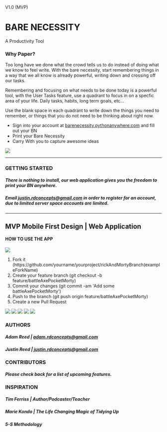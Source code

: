 V1.0 (MVP)

# BARE NECESSITY
A Productivity Tool
                                                     
### Why Paper?
<p>Too long have we done what the crowd tells us to do instead of doing what we know to feel write. With the bare necessity, start remembering things in a way that we all know is already powerful, writing down and crossing off our tasks.</p>
<p>Remembering and focusing on what needs to be done today is a powerful tool, with the User Tasks feature, use a quadrant to focus in on a specfic area of your life. Daily tasks, habits, long term goals, etc...</p>
<p>Use the blank space in each quadrant to write down the things you need to remember, or things that you do not need to be thinking about right now.</p>

<ul>
  <li>Sign into your account at <a href="http://barenecessity.pythonanywhere.com">barenecessity.pythonanywhere.com</a> and fill out your BN</li>
  <li>Print your Bare Necessity</li>
  <li>Carry With you to capture awesome ideas</li>
</ul>

<img src="http://rdconcepts.design/wp-content/uploads/2017/08/Adams-BN-02.png"/>

<hr>

### GETTING STARTED
##### There is nothing to install, our web application gives you the freedom to print your BN anywhere.
##### Email justin.rdconcepts@gmail.com in order to register for an account, due  to limited server space accounts are limited.


<hr>
<h2>MVP Mobile First Design | Web Application</h2>
<h4>HOW TO USE THE APP</h4>
<img src="http://rdconcepts.design/wp-content/uploads/2017/08/BareReadMe-01-1.png"/>

<ol>
  <li>Fork it (https://github.com/yourname/yourproject/rickAndMortyBranch(exampleForkName)</li>
  <li>Create your feature branch (git checkout -b feature/battleAxePocketMorty)</li>
  <li>Commit your changes (git commit -am 'Add some battleAxePocketMorty')</li>
  <li>Push to the branch (git push origin feature/battleAxePocketMorty)</li>
  <li>Create a new Pull Request</li>
</ol>

<img style="width=25" src="http://rdconcepts.design/wp-content/uploads/2017/08/code_icons-01-1.png"/>
<img src="http://rdconcepts.design/wp-content/uploads/2017/08/icons-02.png"/>
<img src="http://rdconcepts.design/wp-content/uploads/2017/08/code_icons-05.png"/>
<img src="http://rdconcepts.design/wp-content/uploads/2017/08/icons-03.png"/>
<img src="http://rdconcepts.design/wp-content/uploads/2017/08/code_icons-04.png"/>

### AUTHORS
##### Adam Reed | adam.rdconcepts@gmail.com
##### Justin Reed | justin.rdconcepts@gmail.com

### CONTRIBUTORS
##### Please check back for a list of upcoming features.

### INSPIRATION

##### Tim Ferriss | Author/Podcaster/Teacher
##### Marie Kondo | The Life Changing Magic of Tidying Up
##### 5-S Methodology


